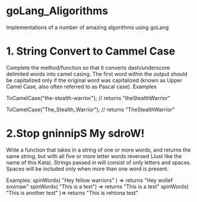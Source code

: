 # goLang_Aligorithms
Implementations of a number of amazing algorithms using goLang

# 1. String Convert to Cammel Case
Complete the method/function so that it converts dash/underscore delimited words into camel casing.
 The first word within the output should be capitalized only if the original word was capitalized
  (known as Upper Camel Case, also often referred to as Pascal case).
Examples

ToCamelCase("the-stealth-warrior"); // returns "theStealthWarrior"

ToCamelCase("The_Stealth_Warrior"); // returns "TheStealthWarrior"

# 2.Stop gninnipS My sdroW!
Write a function that takes in a string of one or more words, and returns the same string, but with all five or more letter words reversed (Just like the name of this Kata). Strings passed in will consist of only letters and spaces. Spaces will be included only when more than one word is present.

Examples: spinWords( "Hey fellow warriors" ) => returns "Hey wollef sroirraw" spinWords( "This is a test") => returns "This is a test" spinWords( "This is another test" )=> returns "This is rehtona test"

